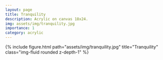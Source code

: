 ```yaml
---
layout: page
title: Tranquility
description: Acrylic on canvas 18x24.
img: assets/img/tranquility.jpg
importance: 1
category: acrylic
---
```


<div class="row">
    <div class="col-sm mt-3 mt-md-0">
        {% include figure.html path="assets/img/tranquility.jpg" title="Tranquility" class="img-fluid rounded z-depth-1" %}
    </div>
</div>
